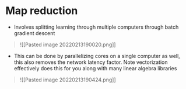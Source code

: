 # Map reduction
- Involves splitting learning through multiple computers through batch gradient descent
>![[Pasted image 20220213190020.png]]
- This can be done by parallelizing cores on a single computer as well, this also removes the network latency factor. Note vectorization effectively does this for you along with many linear algebra libraries 
>![[Pasted image 20220213190424.png]]
